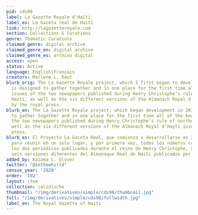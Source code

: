 ```yaml
---
pid: cds98
label: La Gazette Royale d'Haïti
label_es: La Gaceta real de Haití
link: http://lagazetteroyale.com
section: Collections & Curations
genre: Thematic Curations
claimed_genre: digital archive
claimed_genre_en: digital archive
claimed_genre_es: archivo digital
access: open
status: Active
language: English|Français
creators: Marlene L. Daut
blurb_orig: The La Gazette Royale project, which I first began to develop in 2014,
  is designed to gather together and in one place for the first time all of the known
  issues of the two newspapers published during Henry Christophe’s rule of northern
  Haiti, as well as the six different versions of the Almanach Royal d’Hayti issued
  by the royal press.
blurb_en: The La Gazette Royale project, which began development in 2014, is designed
  to gather together and in one place for the first time all of the known issues of
  the two newspapers published during Henry Christophe’s rule of northern Haiti, as
  well as the six different versions of the Almanach Royal d’Hayti issued by the royal
  press.
blurb_es: El Proyecto La Gaceta Real, que comienza a desarrollarse en 2014, está diseñado
  para reunir en un solo lugar, y por primera vez, todos los números conocidos de
  los dos periódicos publicados durante el reino de Henry Christophe, así como la
  seis versiones diferentes del Almanaque Real de Haiti publicados por la Prensa Real.
added_by: Kaiama L. Glover
twitter: "@inthewhirld"
census_year: '2020'
order: '192'
layout: item
collection: caridischo
thumbnail: "/img/derivatives/simple/cds98/thumbnail.jpg"
full: "/img/derivatives/simple/cds98/fullwidth.jpg"
label_en: The Royal Gazette of Haiti
---
```


